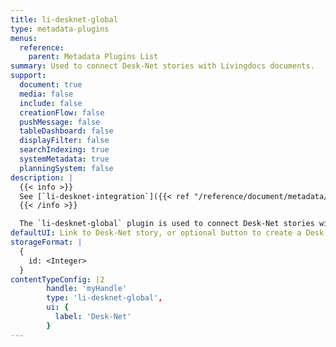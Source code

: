 ```yaml
---
title: li-desknet-global
type: metadata-plugins
menus:
  reference:
    parent: Metadata Plugins List
summary: Used to connect Desk-Net stories with Livingdocs documents.
support:
  document: true
  media: false
  include: false
  creationFlow: false
  pushMessage: false
  tableDashboard: false
  displayFilter: false
  searchIndexing: true
  systemMetadata: true
  planningSystem: false
description: |
  {{< info >}}
  See [`li-desknet-integration`]({{< ref "/reference/document/metadata/plugins/li-desknet-integration" >}}) for details about the legacy plugin.
  {{< /info >}}

  The `li-desknet-global` plugin is used to connect Desk-Net stories with Livingdocs documents. There are numerous options available to synchronise data between the two platforms. Further details can be found in the [Desk-Net Global Integration Guide]({{< ref "/guides/integrations/desknet" >}}).
defaultUI: Link to Desk-Net story, or optional button to create a Desk-Net story
storageFormat: |
  {
    id: <Integer>
  }
contentTypeConfig: |2
        handle: 'myHandle'
        type: 'li-desknet-global',
        ui: {
          label: 'Desk-Net'
        }
---
```

